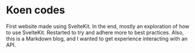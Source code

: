 # Koen codes

First website made using SvelteKit. In the end, mostly an exploration of how to use SvelteKit. Restarted to try and adhere more to best practices. Also, this is a Markdown blog, and I wanted to get experience interacting with an API.
